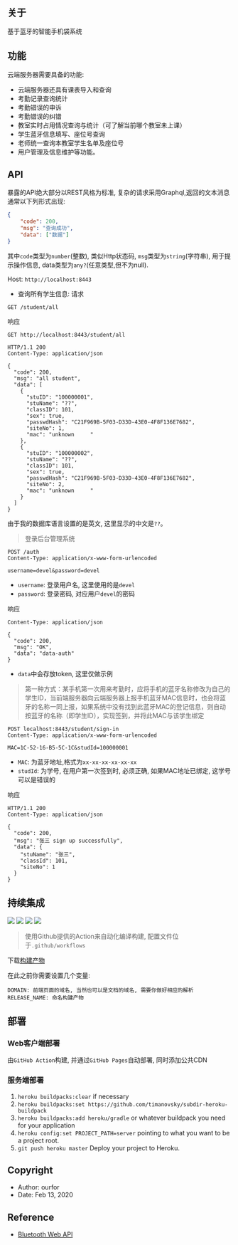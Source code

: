 ## 关于
基于蓝牙的智能手机袋系统

## 功能

云端服务器需要具备的功能:
- 云端服务器还具有课表导入和查询
- 考勤记录查询统计
- 考勤错误的申诉 
- 考勤错误的纠错 
- 教室实时占用情况查询与统计（可了解当前哪个教室未上课）
- 学生蓝牙信息填写、座位号查询
- 老师统一查询本教室学生名单及座位号
- 用户管理及信息维护等功能。

## API

暴露的API绝大部分以REST风格为标准, 复杂的请求采用Graphql,返回的文本消息通常以下列形式出现:
```json
{
    "code": 200,
    "msg": "查询成功",
    "data": ["数据"]
}
```
其中`code`类型为`number`(整数), 类似Http状态码, `msg`类型为`string`(字符串), 用于提示操作信息, data类型为`any?`(任意类型,但不为null).

Host: `http://localhost:8443`

- 查询所有学生信息:
请求
```http
GET /student/all
```

响应
```http
GET http://localhost:8443/student/all

HTTP/1.1 200 
Content-Type: application/json

{
  "code": 200,
  "msg": "all student",
  "data": [
    {
      "stuID": "100000001",
      "stuName": "??",
      "classID": 101,
      "sex": true,
      "passwdHash": "C21F969B-5F03-D33D-43E0-4F8F136E7682",
      "siteNo": 1,
      "mac": "unknown     "
    },
    {
      "stuID": "100000002",
      "stuName": "??",
      "classID": 101,
      "sex": true,
      "passwdHash": "C21F969B-5F03-D33D-43E0-4F8F136E7682",
      "siteNo": 2,
      "mac": "unknown     "
    }
  ]
}
```
由于我的数据库语言设置的是英文, 这里显示的中文是`??`。

> 登录后台管理系统

```http
POST /auth
Content-Type: application/x-www-form-urlencoded

username=devel&password=devel
```
- `username`: 登录用户名, 这里使用的是`devel`
- `password`: 登录密码, 对应用户`devel`的密码

响应
```http
Content-Type: application/json

{
  "code": 200,
  "msg": "OK",
  "data": "data-auth"
}
```
- `data`中会存放token, 这里仅做示例

>  第一种方式：某手机第一次用来考勤时，应将手机的蓝牙名称修改为自己的学生ID，当前端服务器向云端服务器上报手机蓝牙MAC信息时，也会将蓝牙的名称一同上报，如果系统中没有找到此蓝牙MAC的登记信息，则自动按蓝牙的名称（即学生ID），实现签到，并将此MAC与该学生绑定

```http
POST localhost:8443/student/sign-in
Content-Type: application/x-www-form-urlencoded

MAC=1C-52-16-B5-5C-1C&studId=100000001
```
- `MAC`: 为蓝牙地址,格式为`xx-xx-xx-xx-xx-xx`
- `studId`: 为学号, 在用户第一次签到时, 必须正确, 如果MAC地址已绑定, 这学号可以是错误的

响应
```http
HTTP/1.1 200 
Content-Type: application/json

{
  "code": 200,
  "msg": "张三 sign up successfully",
  "data": {
    "stuName": "张三",
    "classId": 101,
    "siteNo": 1
  }
}
```


## 持续集成
![](https://github.com/ourfor/pocket/workflows/Java%20CI/badge.svg)
![](https://github.com/ourfor/pocket/workflows/Yarn%20CI/badge.svg)
![](https://github.com/ourfor/pocket/workflows/GitHub%20Pages/badge.svg)
![](https://github.com/ourfor/pocket/workflows/Release/badge.svg)

> 使用Github提供的Action来自动化编译构建, 配置文件位于`.github/workflows`

下载[构建产物](https://github.com/ourfor/pocket/releases)


在此之前你需要设置几个变量:
```http
DOMAIN: 前端页面的域名, 当然也可以是文档的域名, 需要你做好相应的解析
RELEASE_NAME: 命名构建产物
```

## 部署

### Web客户端部署
由`GitHub Action`构建, 并通过`GitHub Pages`自动部署, 同时添加公共CDN

### 服务端部署
1. `heroku buildpacks:clear` if necessary
2. `heroku buildpacks:set https://github.com/timanovsky/subdir-heroku-buildpack`
3. `heroku buildpacks:add heroku/gradle` or whatever buildpack you need for your application
4. `heroku config:set PROJECT_PATH=server` pointing to what you want to be a project root.
5. `git push heroku master` Deploy your project to Heroku.

## Copyright

- Author: ourfor
- Date: Feb 13, 2020

## Reference
- [Bluetooth Web API](https://webbluetoothcg.github.io/web-bluetooth/)